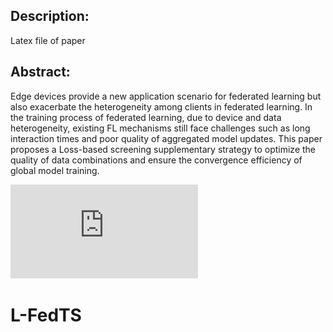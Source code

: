
## Description:

Latex file of paper

## Abstract:
Edge devices provide a new application scenario for federated learning but also exacerbate the heterogeneity among clients in federated learning. In the training process of federated learning, due to
device and data heterogeneity, existing FL mechanisms still face challenges such as long interaction times and poor quality of aggregated model updates. This paper proposes a Loss-based screening
supplementary strategy to optimize the quality of data combinations and ensure the convergence efficiency of global model training.

![pdf](https://github.com/1561679840/L-FedTS/blob/main/FedTS.pdf)
# L-FedTS
